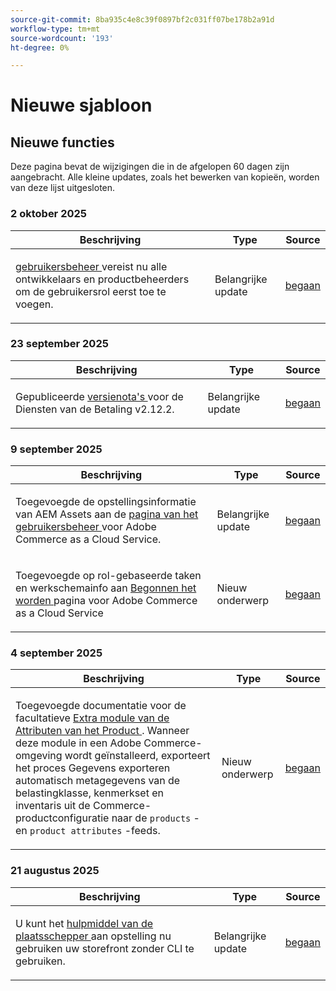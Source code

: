 ```yaml
---
source-git-commit: 8ba935c4e8c39f0897bf2c031ff07be178b2a91d
workflow-type: tm+mt
source-wordcount: '193'
ht-degree: 0%

---
```

# Nieuwe sjabloon

## Nieuwe functies

Deze pagina bevat de wijzigingen die in de afgelopen 60 dagen zijn aangebracht. Alle kleine updates, zoals het bewerken van kopieën, worden van deze lijst uitgesloten.

### 2 oktober 2025

<table style="table-layout:auto;">
  <thead>
    <tr>
      <th>Beschrijving</th>
      <th>Type</th>
      <th>Source</th>
    </tr>
  </thead>
  <tbody>
    <tr>
      <td><p><a href="https://experienceleague.adobe.com/nl/docs/commerce/cloud-service/user-management"> gebruikersbeheer </a> vereist nu alle ontwikkelaars en productbeheerders om de gebruikersrol eerst toe te voegen.</p>
</td>
      <td>
        Belangrijke update
      </td>
      <td><a href="https://github.com/AdobeDocs/commerce.en/commit/e12b4c18cacd43d73ced180a62d7162a745ced56">begaan</a></td>
    </tr>
  </tbody>
</table>

### 23 september 2025

<table style="table-layout:auto;">
  <thead>
    <tr>
      <th>Beschrijving</th>
      <th>Type</th>
      <th>Source</th>
    </tr>
  </thead>
  <tbody>
    <tr>
      <td><p>Gepubliceerde <a href="https://experienceleague.adobe.com/nl/docs/commerce/payment-services/release-notes"> versienota's </a> voor de Diensten van de Betaling v2.12.2.</p>
</td>
      <td>
        Belangrijke update
      </td>
      <td><a href="https://github.com/AdobeDocs/commerce.en/commit/1e5ee370bf91d33f35585d2d64b393fede721ce6">begaan</a></td>
    </tr>
  </tbody>
</table>

### 9 september 2025

<table style="table-layout:auto;">
  <thead>
    <tr>
      <th>Beschrijving</th>
      <th>Type</th>
      <th>Source</th>
    </tr>
  </thead>
  <tbody>
    <tr>
      <td><p>Toegevoegde de opstellingsinformatie van AEM Assets aan de <a href="https://experienceleague.adobe.com/nl/docs/commerce/cloud-service/user-management"> pagina van het gebruikersbeheer </a> voor Adobe Commerce as a Cloud Service.</p>
</td>
      <td>
        Belangrijke update
      </td>
      <td><a href="https://github.com/AdobeDocs/commerce.en/commit/acce1aad405e74b1171faddf7f0d6681bd0a048d">begaan</a></td>
    </tr>
    <tr>
      <td><p>Toegevoegde op rol-gebaseerde taken en werkschemainfo aan <a href="https://experienceleague.adobe.com/nl/docs/commerce/cloud-service/getting-started"> Begonnen het worden </a> pagina voor Adobe Commerce as a Cloud Service</p>
</td>
      <td>
        Nieuw onderwerp
      </td>
      <td><a href="https://github.com/AdobeDocs/commerce.en/commit/f62434c55d21f65568af422bd278e6ed917b805b">begaan</a></td>
    </tr>
  </tbody>
</table>

### 4 september 2025

<table style="table-layout:auto;">
  <thead>
    <tr>
      <th>Beschrijving</th>
      <th>Type</th>
      <th>Source</th>
    </tr>
  </thead>
  <tbody>
    <tr>
      <td><p>Toegevoegde documentatie voor de facultatieve <a href="https://experienceleague.adobe.com/nl/docs/commerce/saas-data-export/extensibility/add-tax-attribute-set-inventory-attributes"> Extra module van de Attributen van het Product </a>. Wanneer deze module in een Adobe Commerce-omgeving wordt geïnstalleerd, exporteert het proces Gegevens exporteren automatisch metagegevens van de belastingklasse, kenmerkset en inventaris uit de Commerce-productconfiguratie naar de <code class="language-plaintext highlighter-rouge">products</code> - en <code class="language-plaintext highlighter-rouge">product attributes</code> -feeds.</p>
</td>
      <td>
        Nieuw onderwerp
      </td>
      <td><a href="https://github.com/AdobeDocs/commerce.en/commit/a77c6bd98622488214d89a077e1dfaa8338108fd">begaan</a></td>
    </tr>
  </tbody>
</table>

### 21 augustus 2025

<table style="table-layout:auto;">
  <thead>
    <tr>
      <th>Beschrijving</th>
      <th>Type</th>
      <th>Source</th>
    </tr>
  </thead>
  <tbody>
    <tr>
      <td><p>U kunt het <a href="https://experienceleague.adobe.com/nl/docs/commerce/cloud-service/storefront"> hulpmiddel van de plaatsschepper </a> aan opstelling nu gebruiken uw storefront zonder CLI te gebruiken.</p>
</td>
      <td>
        Belangrijke update
      </td>
      <td><a href="https://github.com/AdobeDocs/commerce.en/commit/bf3954af26fba0aa943261a0673166c0537e692e">begaan</a></td>
    </tr>
  </tbody>
</table>
